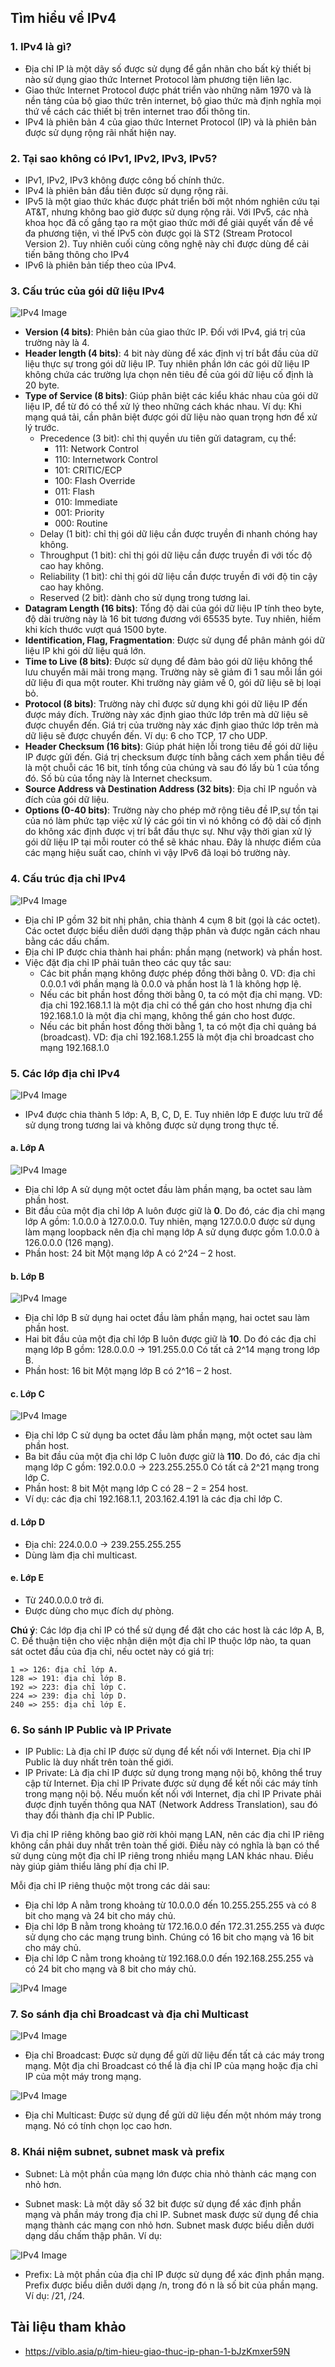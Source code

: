## Tìm hiểu về IPv4

### 1. IPv4 là gì?

- Địa chỉ IP là một dãy số được sử dụng để gắn nhãn cho bất kỳ thiết bị nào sử dụng giao thức Internet Protocol làm phương tiện liên lạc.
- Giao thức Internet Protocol được phát triển vào những năm 1970 và là nền tảng của bộ giao thức trên internet, bộ giao thức mà định nghĩa mọi thứ về cách các thiết bị trên internet trao đổi thông tin.
- IPv4 là phiên bản 4 của giao thức Internet Protocol (IP) và là phiên bản được sử dụng rộng rãi nhất hiện nay.

### 2. Tại sao không có IPv1, IPv2, IPv3, IPv5?

- IPv1, IPv2, IPv3 không được công bố chính thức.
- IPv4 là phiên bản đầu tiên được sử dụng rộng rãi.
- IPv5 là một giao thức khác được phát triển bởi một nhóm nghiên cứu tại AT&T, nhưng không bao giờ được sử dụng rộng rãi. Với IPv5, các nhà khoa học đã cố gắng tạo ra một giao thức mới để giải quyết vấn đề về đa phương tiện,
  vì thế IPv5 còn được gọi là ST2 (Stream Protocol Version 2). Tuy nhiên cuối cùng công nghệ này chỉ được dùng để cải tiến băng thông cho IPv4
- IPv6 là phiên bản tiếp theo của IPv4.

### 3. Cấu trúc của gói dữ liệu IPv4

![IPv4 Image](../images/ipv4.png)

- **Version (4 bits)**: Phiên bản của giao thức IP. Đối với IPv4, giá trị của trường này là 4.
- **Header length (4 bits)**: 4 bit này dùng để xác định vị trí bắt đầu của dữ liệu thực sự trong gói dữ liệu IP. Tuy nhiên phần lớn các gói dữ liệu IP không chứa các trường lựa chọn nên tiêu đề của gói dữ liệu cố định là 20 byte.
- **Type of Service (8 bits)**: Giúp phân biệt các kiểu khác nhau của gói dữ liệu IP, để từ đó có thể xử lý theo những cách khác nhau. Ví dụ: Khi mạng quá tải, cần phân biệt được gói dữ liệu nào quan trọng hơn để xử lý trước.
  - Precedence (3 bit): chỉ thị quyền ưu tiên gửi datagram, cụ thể:
    - 111: Network Control
    - 110: Internetwork Control
    - 101: CRITIC/ECP
    - 100: Flash Override
    - 011: Flash
    - 010: Immediate
    - 001: Priority
    - 000: Routine
  - Delay (1 bit): chỉ thị gói dữ liệu cần được truyền đi nhanh chóng hay không.
  - Throughput (1 bit): chỉ thị gói dữ liệu cần được truyền đi với tốc độ cao hay không.
  - Reliability (1 bit): chỉ thị gói dữ liệu cần được truyền đi với độ tin cậy cao hay không.
  - Reserved (2 bit): dành cho sử dụng trong tương lai.
- **Datagram Length (16 bits)**: Tổng độ dài của gói dữ liệu IP tính theo byte, độ dài trường này là 16 bit tương đương với 65535 byte. Tuy nhiên, hiếm khi kích thước vượt quá 1500 byte.
- **Identification, Flag, Fragmentation**: Được sử dụng để phân mảnh gói dữ liệu IP khi gói dữ liệu quá lớn.
- **Time to Live (8 bits)**: Được sử dụng để đảm bảo gói dữ liệu không thể lưu chuyển mãi mãi trong mạng. Trường này sẽ giảm đi 1 sau mỗi lần gói dữ liệu đi qua một router. Khi trường này giảm về 0, gói dữ liệu sẽ bị loại bỏ.
- **Protocol (8 bits)**: Trường này chỉ được sử dụng khi gói dữ liệu IP đến được máy đích. Trường này xác định giao thức lớp trên mà dữ liệu sẽ được chuyển đến. Giá trị của trường này xác định giao thức lớp trên mà dữ liệu sẽ được chuyển đến. Ví dụ: 6 cho TCP, 17 cho UDP.
- **Header Checksum (16 bits)**: Giúp phát hiện lỗi trong tiêu đề gói dữ liệu IP được gửi đến. Giá trị checksum được tính bằng cách xem phần tiêu đề là một chuỗi các 16 bit, tính tổng của chúng và sau đó lấy bù 1 của tổng đó. Số bù của tổng này là Internet checksum.
- **Source Address và Destination Address (32 bits)**: Địa chỉ IP nguồn và đích của gói dữ liệu.
- **Options (0-40 bits)**: Trường này cho phép mở rộng tiêu đề IP,sự tồn tại của nó làm phức tạp việc xử lý các gói tin vì nó không có độ dài cố định do không xác định được vị trí bắt đầu thực sự. Như vậy thời gian xử lý gói dữ liệu IP tại mỗi router có thể sẽ khác nhau. Đây là nhược điểm của các mạng hiệu suất cao, chính vì vậy IPv6 đã loại bỏ trường này.

### 4. Cấu trúc địa chỉ IPv4

![IPv4 Image](../images/ipv4_address.png)

- Địa chỉ IP gồm 32 bit nhị phân, chia thành 4 cụm 8 bit (gọi là các octet). Các octet được biểu diễn dưới dạng thập phân và được ngăn cách nhau bằng các dấu chấm.
- Địa chỉ IP được chia thành hai phần: phần mạng (network) và phần host.
- Việc đặt địa chỉ IP phải tuân theo các quy tắc sau:
  - Các bit phần mạng không được phép đồng thời bằng 0.
    VD: địa chỉ 0.0.0.1 với phần mạng là 0.0.0 và phần host là 1 là không hợp lệ.
  - Nếu các bit phần host đồng thời bằng 0, ta có một địa chỉ mạng.
    VD: địa chỉ 192.168.1.1 là một địa chỉ có thể gán cho host nhưng địa chỉ 192.168.1.0 là một địa chỉ mạng, không thể gán cho host được.
  - Nếu các bit phần host đồng thời bằng 1, ta có một địa chỉ quảng bá (broadcast).
    VD: địa chỉ 192.168.1.255 là một địa chỉ broadcast cho mạng 192.168.1.0

### 5. Các lớp địa chỉ IPv4

![IPv4 Image](../images/class.png)

- IPv4 được chia thành 5 lớp: A, B, C, D, E. Tuy nhiên lớp E được lưu trữ để sử dụng trong tương lai và không được sử dụng trong thực tế.

#### a. Lớp A

![IPv4 Image](../images/classA.png)

- Địa chỉ lớp A sử dụng một octet đầu làm phần mạng, ba octet sau làm phần host.
- Bit đầu của một địa chỉ lớp A luôn được giữ là **0**. Do đó, các địa chỉ mạng lớp A gồm: 1.0.0.0 à 127.0.0.0.
  Tuy nhiên, mạng 127.0.0.0 được sử dụng làm mạng loopback nên địa chỉ mạng lớp A sử dụng được gồm 1.0.0.0 à 126.0.0.0 (126 mạng).
- Phần host: 24 bit
  Một mạng lớp A có 2^24 – 2 host.

#### b. Lớp B

![IPv4 Image](../images/classB.png)

- Địa chỉ lớp B sử dụng hai octet đầu làm phần mạng, hai octet sau làm phần host.
- Hai bit đầu của một địa chỉ lớp B luôn được giữ là **10**. Do đó các địa chỉ mạng lớp B gồm:
  128.0.0.0 -> 191.255.0.0
  Có tất cả 2^14 mạng trong lớp B.
- Phần host: 16 bit
  Một mạng lớp B có 2^16 – 2 host.

#### c. Lớp C

![IPv4 Image](../images/classC.png)

- Địa chỉ lớp C sử dụng ba octet đầu làm phần mạng, một octet sau làm phần host.
- Ba bit đầu của một địa chỉ lớp C luôn được giữ là **110**. Do đó, các địa chỉ mạng lớp C gồm:
  192.0.0.0 -> 223.255.255.0
  Có tất cả 2^21 mạng trong lớp C.
- Phần host: 8 bit
  Một mạng lớp C có 28 – 2 = 254 host.
- Ví dụ: các địa chỉ 192.168.1.1, 203.162.4.191 là các địa chỉ lớp C.

#### d. Lớp D

- Địa chỉ:
  224.0.0.0 -> 239.255.255.255
- Dùng làm địa chỉ multicast.

#### e. Lớp E

- Từ 240.0.0.0 trở đi.
- Được dùng cho mục đích dự phòng.

**Chú ý**:
Các lớp địa chỉ IP có thể sử dụng để đặt cho các host là các lớp A, B, C.
Để thuận tiện cho việc nhận diện một địa chỉ IP thuộc lớp nào, ta quan sát octet đầu của địa chỉ, nếu octet này có giá trị:

```
1 => 126: địa chỉ lớp A.
128 => 191: địa chỉ lớp B.
192 => 223: địa chỉ lớp C.
224 => 239: địa chỉ lớp D.
240 => 255: địa chỉ lớp E.
```

<!-- Tuy nhiên 4 lớp trên không còn được áp dụng trong cấu trúc địa chỉ IP nữa. Điều kiện phần mạng với độ dài là 1, 2 hoặc 3 byte không hợp lý khi số lượng các tổ chức với mạng cỡ nhỏ hay trung bình ngày càng tăng. Mạng lớp C (/24) chỉ có thể có 2^8 - 2 = 254 máy. Một số lượng quá nhỏ với nhiều tổ chức. Tuy nhiên mạng lớp B (/16) lại quá lớn với 2^16 - 2 = 65534 máy. Điều này dẫn đến việc lãng phí địa chỉ IP. Ví dụ một tổ chức chỉ cần 3000 máy thì sẽ lãng phí 62534 địa chỉ IP trong khi đáng ra có thể phân phối cho các tổ chức khác.

=> CIDR (Classless Inter-Domain Routing) ra đời để giải quyết vấn đề này. CIDR không chia địa chỉ IP theo lớp mà chia theo dải địa chỉ IP. Điều này giúp tận dụng tối đa địa chỉ IP và giảm thiểu lãng phí. -->

### 6. So sánh IP Public và IP Private

- IP Public: Là địa chỉ IP được sử dụng để kết nối với Internet. Địa chỉ IP Public là duy nhất trên toàn thế giới.
- IP Private: Là địa chỉ IP được sử dụng trong mạng nội bộ, không thể truy cập từ Internet. Địa chỉ IP Private được sử dụng để kết nối các máy tính trong mạng nội bộ. Nếu muốn kết nối với Internet, địa chỉ IP Private phải được định tuyến thông qua NAT (Network Address Translation), sau đó thay đổi thành địa chỉ IP Public.

Vì địa chỉ IP riêng không bao giờ rời khỏi mạng LAN, nên các địa chỉ IP riêng không cần phải duy nhất trên toàn thế giới. Điều này có nghĩa là bạn có thể sử dụng cùng một địa chỉ IP riêng trong nhiều mạng LAN khác nhau. Điều này giúp giảm thiểu lãng phí địa chỉ IP.

Mỗi địa chỉ IP riêng thuộc một trong các dải sau:

- Địa chỉ lớp A nằm trong khoảng từ 10.0.0.0 đến 10.255.255.255 và có 8 bit cho mạng và 24 bit cho máy chủ.
- Địa chỉ lớp B nằm trong khoảng từ 172.16.0.0 đến 172.31.255.255 và được sử dụng cho các mạng trung bình. Chúng có 16 bit cho mạng và 16 bit cho máy chủ.
- Địa chỉ lớp C nằm trong khoảng từ 192.168.0.0 đến 192.168.255.255 và có 24 bit cho mạng và 8 bit cho máy chủ.

![IPv4 Image](../images/private.png)

### 7. So sánh địa chỉ Broadcast và địa chỉ Multicast

![IPv4 Image](../images/broadcast.png)

- Địa chỉ Broadcast: Được sử dụng để gửi dữ liệu đến tất cả các máy trong mạng. Một địa chỉ Broadcast có thể là địa chỉ IP của mạng hoặc địa chỉ IP của một máy trong mạng.

![IPv4 Image](../images/multicast.png)

- Địa chỉ Multicast: Được sử dụng để gửi dữ liệu đến một nhóm máy trong mạng. Nó có tính chọn lọc cao hơn.

### 8. Khái niệm subnet, subnet mask và prefix

- Subnet: Là một phần của mạng lớn được chia nhỏ thành các mạng con nhỏ hơn.

- Subnet mask: Là một dãy số 32 bit được sử dụng để xác định phần mạng và phần máy trong địa chỉ IP. Subnet mask được sử dụng để chia mạng thành các mạng con nhỏ hơn. Subnet mask được biểu diễn dưới dạng dấu chấm thập phân. Ví dụ:

![IPv4 Image](../images/subnet.png)

- Prefix: Là một phần của địa chỉ IP được sử dụng để xác định phần mạng. Prefix được biểu diễn dưới dạng /n, trong đó n là số bit của phần mạng. Ví dụ: /21, /24.

## Tài liệu tham khảo

- https://viblo.asia/p/tim-hieu-giao-thuc-ip-phan-1-bJzKmxer59N
